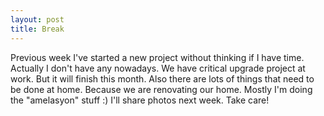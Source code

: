 ```yaml
---
layout: post
title: Break
---
```

Previous week I've started a new project without thinking if I have time. Actually I don't have any nowadays. We have critical upgrade project at work. But it will finish this month. Also there are lots of things that need to be done at home. Because we are renovating our home. Mostly I'm doing the "amelasyon" stuff :) I'll share photos next week. Take care!